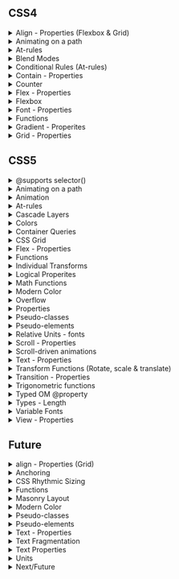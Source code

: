 ## CSS4

<details>
  <summary>Align - Properties (Flexbox & Grid)</summary>

| Property        | Description          |
|-----------------|----------------------|
| align-content   |                      |
| align-items     |                      |
| align-self      |                      |
| place-content   |                      |
| place-items     |                      |
| place-self      |                      |
| row-gap         |                      |

</details>

<details>
  <summary>Animating on a path</summary>

| Property        | Description          |
|-----------------|----------------------|
| offset          |                      |

</details>

<details>
  <summary>At-rules</summary>

| Property        | Description          |
|-----------------|----------------------|
| @media range-syntax |                   |

</details>

<details>
  <summary>Blend Modes</summary>

| Property        | Description          |
|-----------------|----------------------|
| isolation       |                      |

</details>

<details>
  <summary>Conditional Rules (At-rules)</summary>

| Property        | Description          |
|-----------------|----------------------|
| @supports       |                      |

</details>

<details>
  <summary>Contain - Properties</summary>

| Property        | Description          |
|-----------------|----------------------|
| contain         |                      |

</details>

<details>
  <summary>Counter</summary>

| Property        | Description          |
|-----------------|----------------------|
| @counter-style  |                      |
| counter-set     |                      |
| fallback (@counter-style) |             |
| suffix (@counter-style)  |               |
| symbols (@counter-style) |               |
| symbols()       |                      |
| system (@counter-style) |                |

</details>

<details>
  <summary>Flex - Properties</summary>

| Property        | Description          |
|-----------------|----------------------|
| flex            |                      |
| flex_value#fr   |                      |
| flex-basis      |                      |
| flex-direction  |                      |
| flex-flow       |                      |
| flex-grow       |                      |
| flex-shrink     |                      |
| flex-wrap       |                      |

</details>

<details>
  <summary>Flexbox</summary>

| Property        | Description          |
|-----------------|----------------------|
| order           |                      |

</details>

<details>
  <summary>Font - Properties</summary>

| Property        | Description          |
|-----------------|----------------------|
| local()         |                      |
| font-family (@font-palette-values) |     |
| font-optical-sizing |                   |
| font-palette   |                      |
| font-synthesis |                      |
| font-synthesis-small-caps |            |
| font-synthesis-style |                 |
| font-synthesis-weight |                |
| font-variant   |                      |
| font-variant (@font-face) |             |
| font-variant-alternates |               |
| font-variant-caps |                     |
| font-variant-east-asian |                |
| font-variant-emoji |                    |
| font-variant-ligatures |                 |
| font-variant-numeric |                   |
| font-variant-position |                  |
| font-variation-settings |                |
| font-variation-settings (@font-face) |   |
| line-gap-override (@font-face) |         |
| @ornaments      |                        |
| ornaments()     |                        |

</details>

<details>
  <summary>Functions</summary>

| Property        | Description          |
|-----------------|----------------------|
| clamp()         |                      |
| env()           |                      |
| fit-content     |                      |
| fit-content()   |                      |
| max()           |                      |
| min()           |                      |
| var(), --*      |                      |

</details>

<details>
  <summary>Gradient - Properites</summary>

| Property        | Description          |
|-----------------|----------------------|
| conic-gradient() |                     |

</details>

<details>
  <summary>Grid - Properties</summary>

| Property        | Description          |
|-----------------|----------------------|
| grid            |                      |
| grid-area       |                      |
| grid-auto-columns |                     |
| grid-auto-flow  |                      |
| grid-auto-rows  |                      |
| grid-column     |                      |
| grid-column-end |                      |
| grid-column-start |                    |
| grid-row        |                      |
| grid-row-end    |                      |
| grid-row-start  |                      |
| grid-template   |                      |
| grid-template-areas |                  |
| grid-template-columns |                 |
| grid-template-rows |                    |

</details>

## CSS5
<details>
  <summary>@supports selector()</summary>

| Property           | Description |
|--------------------|-------------|
| @supports selector() |          |

</details>

<details>
  <summary>Animating on a path</summary>

| Property           | Description |
|--------------------|-------------|
| offset-anchor      |             |
| offset-distance    |             |
| offset-path        |             |
| offset-position    |             |
| offset-rotate      |             |

</details>

<details>
  <summary>Animation</summary>

| Property           | Description |
|--------------------|-------------|
| animation-composition |          |
| animation-range    |             |
| animation-range-end |            |
| animation-range-start |          |
| animation-timeline |             |

</details>

<details>
  <summary>At-rules</summary>

| Property           | Description |
|--------------------|-------------|
| @custom-media      |             |
| @layer             |             |
| @scope             |             |
| @scope :scope      |             |
| @starting-style    |             |
| override-colors (@font-palette-values) | |
| syntax (@property) |             |

</details>

<details>
  <summary>Cascade Layers</summary>

| Property           | Description |
|--------------------|-------------|
| layer()            |             |
| layer() (@import)  |             |
| revert-layer       |             |

</details>

<details>
  <summary>Colors</summary>

| Property           | Description |
|--------------------|-------------|
| "Hue interpolation (gradients ""in"" syntax, ""hue longer"" syntax)" | |
| hwb()              |             |
| lab()              |             |
| lch()              |             |
| New color spaces   |             |

</details>

<details>
  <summary>Container Queries</summary>

| Property           | Description |
|--------------------|-------------|
| "length#cqw, cqi, cqb, cqh, cqmax, cqmin" | |
| contain-intrinsic-block-size |      |
| contain-intrinsic-height |          |
| contain-intrinsic-inline-size |     |
| contain-intrinsic-size |             |
| contain-intrinsic-width |           |
| container          |             |
| container-name     |             |
| container-type     |             |

</details>

<details>
  <summary>CSS Grid</summary>

| Property           | Description |
|--------------------|-------------|
| Subgrid            |             |

</details>

<details>
  <summary>Flex - Properties</summary>

| Property           | Description |
|--------------------|-------------|
| font-size-adjust  |             |
| font-synthesis-position |         |

</details>

<details>
  <summary>Functions</summary>

| Property           | Description |
|--------------------|-------------|
| exp()              |             |
| hypot()            |             |
| log()              |             |
| mod()              |             |
| pow()              |             |
| rem()              |             |
| round()            |             |
| sign()             |             |
| sqrt()             |             |

</details>

<details>
  <summary>Individual Transforms</summary>

| Property           | Description |
|--------------------|-------------|
| rotate             |             |
| scale              |             |
| translate          |             |

</details>

<details>
  <summary>Logical Properites</summary>

| Property           | Description |
|--------------------|-------------|
| inset              |             |
| inset-block        |             |
| inset-block-end    |             |
| inset-block-start  |             |
| inset-inline       |             |
| inset-inline-end   |             |
| inset-inline-start |             |

</details>

<details>
  <summary>Math Functions</summary>

| Property           | Description |
|--------------------|-------------|
| abs()              |             |
| acos()             |             |
| asin()             |             |
| atan()             |             |
| atan2()            |             |
| cos()              |             |
| sin()              |             |
| tan()              |             |

</details>

<details>
  <summary>Modern Color</summary>

| Property           | Description |
|--------------------|-------------|
| color-mix()        |             |
| "color() - display-p3, rec2020, a98, prophoto, xyz, xyz-d50, xyz-d65" | |
| color(from ...) - relative color syntax | |
| oklab()            |             |
| oklch()            |             |

</details>

<details>
  <summary>Overflow</summary>

| Property           | Description |
|--------------------|-------------|
| overflow-clip-margin |           |

</details>

<details>
  <summary>Properties</summary>

| Property           | Description |
|--------------------|-------------|
| accent-color       |             |
| color-scheme      |              |
| content-visibility |            |
| initial-letter     |             |
| overlay            |             |

</details>

<details>
  <summary>Pseudo-classes</summary>

| Property           | Description |
|--------------------|-------------|
| :has               |             |
| :is                |             |
| :nth-child(An+B [of S]?) |        |
| :picture-in-picture |             |
| :popover-open      |             |
| :where()           |             |

</details>

<details>
  <summary>Pseudo-elements</summary>

| Property           | Description |
|--------------------|-------------|
| ::grammar-error    |             |
| ::marker           |             |
| ::spelling-error   |             |
| ::view-transition  |             |
| ::view-transition-group |        |
| ::view-transition-image-pair |   |
| ::view-transition-new |           |
| ::view-transition-old |           |
| view-transition-name |            |

</details>

<details>
  <summary>Relative Units - fonts</summary>

| Property           | Description |
|--------------------|-------------|
| length#cap         |             |
| "length#ex, length#rex" |         |
| length#ic          |             |
| "length#ic, length#ric" |         |
| "length#lh, length#rlh" |         |

</details>

<details>
  <summary>Scroll - Properties</summary>

| Property           | Description |
|--------------------|-------------|
| scrollbar-color    |             |
| scrollbar-gutter   |             |
| scrollbar-width    |             |

</details>

<details>
  <summary>Scroll-driven animations</summary>

| Property           | Description |
|--------------------|-------------|
| @scroll-timeline  |              |
| scroll-timeline    |             |
| scroll-timeline-axis |            |
| scroll-timeline-name |            |
| scroll()           |             |
| timeline-scope     |             |

</details>

<details>
  <summary>Text - Properties</summary>

| Property           | Description |
|--------------------|-------------|
| hyphenate-character |            |
| hyphenate-limit-chars |         |
| initial-letter-align |           |
| Text-box trim      |             |
| text-wrap          |             |

</details>

<details>
  <summary>Transform Functions (Rotate, scale & translate)</summary>

| Property           | Description |
|--------------------|-------------|
| Individual Transform Functions (Common link) | |

</details>

<details>
  <summary>Transition - Properties</summary>

| Property           | Description |
|--------------------|-------------|
| transition-behavior |            |

</details>

<details>
  <summary>Trigonometric functions</summary>

| Property           | Description |
|--------------------|-------------|
| abs()              |             |
| acos()             |             |
| asin()             |             |
| atan()             |             |
| atan2()            |             |
| cos()              |             |
| sin()              |             |
| tan()              |             |

</details>

<details>
  <summary>Typed OM @property</summary>

| Property           | Description |
|--------------------|-------------|
| inherits (@property) |            |
| initial-value (@property) |       |

</details>

<details>
  <summary>Types - Length</summary>

| Property           | Description |
|--------------------|-------------|
| "Dynamic Viewport Units (dvh, lvh & svh)" | |

</details>

<details>
  <summary>Variable Fonts</summary>

| Property           | Description |
|--------------------|-------------|
| ascent-override (@font-face) |     |
| descent-override (@font-face) |    |

</details>

<details>
  <summary>View - Properties</summary>

| Property           | Description |
|--------------------|-------------|
| view-timeline     |              |
| view-timeline-axis |             |
| view-timeline-inset |            |
| view-timeline-name |             |

</details>

## Future
<details>
  <summary>align - Properties (Grid)</summary>

| Property           | Description |
|--------------------|-------------|
| align-tracks       |             |

</details>

<details>
  <summary>Anchoring</summary>

| Property           | Description |
|--------------------|-------------|
| anchor()           |             |

</details>

<details>
  <summary>CSS Rhythmic Sizing</summary>

| Property           | Description |
|--------------------|-------------|
| line-height-step   |             |

</details>

<details>
  <summary>Functions</summary>

| Property           | Description |
|--------------------|-------------|
| element()          |             |

</details>

<details>
  <summary>Masonry Layout</summary>

| Property           | Description |
|--------------------|-------------|
| masonry-auto-flow  |             |

</details>

<details>
  <summary>Modern Color</summary>

| Property           | Description |
|--------------------|-------------|
| contrast-color()   |             |

</details>

<details>
  <summary>Pseudo-classes</summary>

| Property           | Description |
|--------------------|-------------|
| :target-within     |             |

</details>

<details>
  <summary>Pseudo-elements</summary>

| Property           | Description |
|--------------------|-------------|
| ::target-text      |             |
| view-transition-class |          |

</details>

<details>
  <summary>Text - Properties</summary>

| Property           | Description |
|--------------------|-------------|
| text-size-adjust   |             |

</details>

<details>
  <summary>Text Fragmentation</summary>

| Property           | Description |
|--------------------|-------------|
| orphans            |             |

</details>

<details>
  <summary>Text Properties</summary>

| Property           | Description |
|--------------------|-------------|
| line-clamp         |             |

</details>

<details>
  <summary>Units</summary>

| Property           | Description |
|--------------------|-------------|
| frequency#Hz       |             |

</details>

<details>
  <summary>Next/Future</summary>

| Property           | Description |
|--------------------|-------------|
| image()            |             |
| justify-tracks     |             |
| margin-trim        |             |
| speak-as (@counter-style) |      |
| target-text()      |             |
| white-space-collapse |           |
| white-space-trim   |             |
| Exclusions         |             |
| Style queries      |             |

</details>


